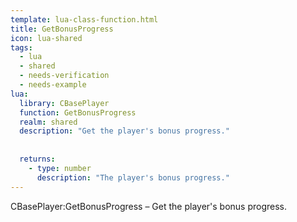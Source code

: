 ```yaml
---
template: lua-class-function.html
title: GetBonusProgress
icon: lua-shared
tags:
  - lua
  - shared
  - needs-verification
  - needs-example
lua:
  library: CBasePlayer
  function: GetBonusProgress
  realm: shared
  description: "Get the player's bonus progress."
  
  
  returns:
    - type: number
      description: "The player's bonus progress."
---
```


<div class="lua__search__keywords">
CBasePlayer:GetBonusProgress &#x2013; Get the player's bonus progress.
</div>
